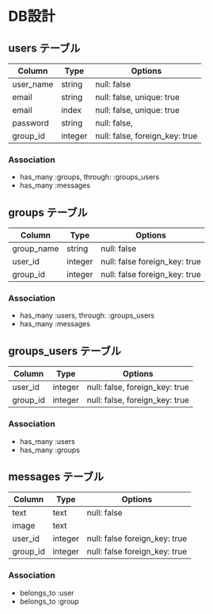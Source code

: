 # DB設計

## users テーブル

| Column    | Type    | Options                        |
| --------- | ------- | ------------------------------ |
| user_name | string  | null: false                    |
| email     | string  | null: false, unique: true      |
| email     | index   | null: false, unique: true      |
| password  | string  | null: false,                   |
| group_id  | integer | null: false, foreign_key: true |


### Association
+ has_many :groups, through: :groups_users
+ has_many :messages

## groups テーブル

| Column     | Type    | Options                       |
| ---------- | ------- | ----------------------------- |
| group_name | string  | null: false                   |
| user_id    | integer | null: false foreign_key: true |
| group_id   | integer | null: false foreign_key: true |


### Association
+ has_many :users, through: :groups_users
+ has_many :messages

## groups_users テーブル

| Column   | Type    | Options                        |
| -------- | ------- | ------------------------------ |
| user_id  | integer | null: false, foreign_key: true |
| group_id | integer | null: false, foreign_key: true |


### Association
+ has_many :users
+ has_many :groups


## messages テーブル
| Column   | Type    | Options                       |
| -------- | ------- | ----------------------------- |
| text     | text    | null: false                   |
| image    | text    |                               |
| user_id  | integer | null: false foreign_key: true |
| group_id | integer | null: false foreign_key: true |


### Association
+ belongs_to :user
+ belongs_to :group

